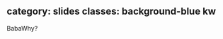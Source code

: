 category: slides
classes: background-blue kw
---

<span class="red big">Baba<span class="white">Why?</span></span>
